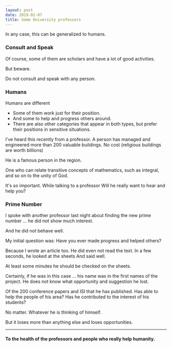 ```yaml
---
layout: post
date: 2019-02-07
title: Some University professors
---
```



In any case, this can be generalized to humans.


### Consult and Speak

Of course, some of them are scholars and have a lot of good activities.

But beware.

Do not consult and speak with any person.

### Humans

Humans are different

  - Some of them work just for their position.
  - And some to help and progress others around.
  - There are also other categories that appear in both types, but prefer their positions in sensitive situations.

I've heard this recently from a professor.
A person has managed and engineered more than 200 valuable buildings.
No cost (religious buildings are worth billions)

He is a famous person in the region.

One who can relate transitive concepts of mathematics, such as integral, and so on to the unity of God.

It's so important.
While talking to a professor
Will he really want to hear and help you?

### Prime Number

I spoke with another professor last night about finding the new prime number ... he did not show much interest.

And he did not behave well.

My initial question was: Have you ever made progress and helped others?

Because I wrote an article too.
He did even not read the text.
In a few seconds, he looked at the sheets
And said well.

At least some minutes he should be checked on the sheets.

Certainly, if he was in this case ... his name was in the first names of the project.
He does not know what opportunity and suggestion he lost.



Of the 200 conference papers and ISI that he has published.
Has able to help the people of his area?
Has he contributed to the interest of his students?

No matter.
Whatever he is thinking of himself.


But it loses more than anything else and loses opportunities.



----------



#### To the health of the professors and people who really help humanity.
